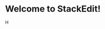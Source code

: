 
# Welcome to StackEdit!

H



<!--stackedit_data:
eyJoaXN0b3J5IjpbLTUyMzAxODA4NywtNzE1MjUxOTkwLC0xMT
UyNDQ4Njc0LC0xMzEzMzgxNzM0LDM1NDQyNDgxNiwtOTI1Nzcw
NzU4XX0=
-->